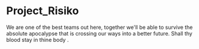# Project_Risiko
We are one of the best teams out here, together we'll be able to survive the absolute apocalypse that is crossing our ways into a better future. Shall thy blood stay in thine body
.
